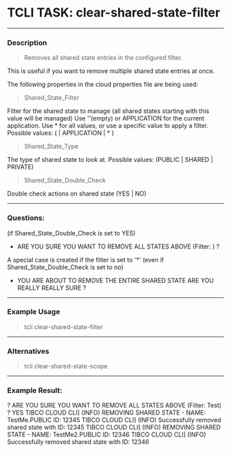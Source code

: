 # TCLI TASK: clear-shared-state-filter

---
### Description
> Removes all shared state entries in the configured filter.

This is useful if you want to remove multiple shared state entries at once.


The following properties in the cloud properties file are being used:

> Shared_State_Filter

Filter for the shared state to manage (all shared states starting with this value will be managed)
Use ''(empty) or APPLICATION for the current application. Use * for all values, or use a specific value to apply a filter.
Possible values: ( <Filter> | APPLICATION | * )

> Shared_State_Type

The type of shared state to look at.
Possible values: (PUBLIC | SHARED | PRIVATE)

> Shared_State_Double_Check

Double check actions on shared state (YES | NO)

---
### Questions:

(if Shared_State_Double_Check is set to YES)
* ARE YOU SURE YOU WANT TO REMOVE ALL STATES ABOVE (Filter: <FILTER>) ?

A special case is created if the filter is set to '*' (even if Shared_State_Double_Check is set to no)
* YOU ARE ABOUT TO REMOVE THE ENTIRE SHARED STATE ARE YOU REALLY REALLY SURE ?

---
### Example Usage
> tcli clear-shared-state-filter

---
### Alternatives
> tcli clear-shared-state-scope

---
### Example Result:

? ARE YOU SURE YOU WANT TO REMOVE ALL STATES ABOVE (Filter: Test) ? YES
TIBCO CLOUD CLI] (INFO)  REMOVING SHARED STATE - NAME: TestMe.PUBLIC ID: 12345
TIBCO CLOUD CLI] (INFO)  Successfully removed shared state with ID: 12345
TIBCO CLOUD CLI] (INFO)  REMOVING SHARED STATE - NAME: TestMe2.PUBLIC ID: 12346
TIBCO CLOUD CLI] (INFO)  Successfully removed shared state with ID: 12346 
